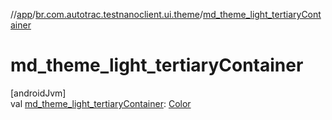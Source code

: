 //[app](../../index.md)/[br.com.autotrac.testnanoclient.ui.theme](index.md)/[md_theme_light_tertiaryContainer](md_theme_light_tertiary-container.md)

# md_theme_light_tertiaryContainer

[androidJvm]\
val [md_theme_light_tertiaryContainer](md_theme_light_tertiary-container.md): [Color](https://developer.android.com/reference/kotlin/androidx/compose/ui/graphics/Color.html)

